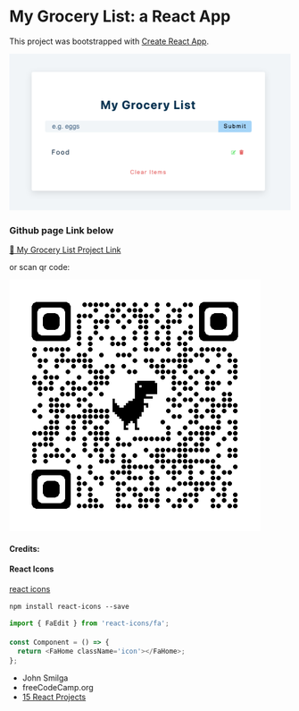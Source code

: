 # My Grocery List: a React App

This project was bootstrapped with [Create React App](https://github.com/facebook/create-react-app).

![1689018771479](image/README/1689018771479.png)

### Github page Link below

[ 🛒 My Grocery List Project Link](https://jovyflagg.github.io/grocery-list/)

or scan qr code:

![1689019818638](image/README/1689019818638.png)

#### Credits:

#### React Icons

[react icons](https://react-icons.github.io/react-icons/)

```
npm install react-icons --save
```

```javascript
import { FaEdit } from 'react-icons/fa';

const Component = () => {
  return <FaHome className='icon'></FaHome>;
};
```

* John Smilga
* freeCodeCamp.org
* [15 React Projects](https://www.youtube.com/watch?v=a_7Z7C_JCyo&t=614s)
